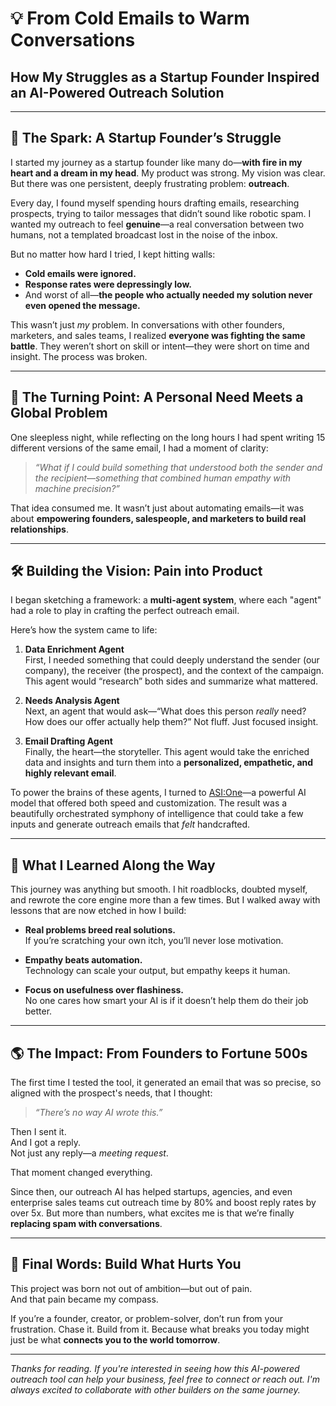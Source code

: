 # 💡 From Cold Emails to Warm Conversations  
## How My Struggles as a Startup Founder Inspired an AI-Powered Outreach Solution

---

## 🚀 The Spark: A Startup Founder’s Struggle

I started my journey as a startup founder like many do—**with fire in my heart and a dream in my head**. My product was strong. My vision was clear. But there was one persistent, deeply frustrating problem: **outreach**.

Every day, I found myself spending hours drafting emails, researching prospects, trying to tailor messages that didn’t sound like robotic spam. I wanted my outreach to feel **genuine**—a real conversation between two humans, not a templated broadcast lost in the noise of the inbox.

But no matter how hard I tried, I kept hitting walls:

- **Cold emails were ignored.**  
- **Response rates were depressingly low.**  
- And worst of all—**the people who actually needed my solution never even opened the message.**

This wasn’t just *my* problem. In conversations with other founders, marketers, and sales teams, I realized **everyone was fighting the same battle**. They weren’t short on skill or intent—they were short on time and insight. The process was broken.

---

## 🧠 The Turning Point: A Personal Need Meets a Global Problem

One sleepless night, while reflecting on the long hours I had spent writing 15 different versions of the same email, I had a moment of clarity:

> *“What if I could build something that understood both the sender and the recipient—something that combined human empathy with machine precision?”*

That idea consumed me. It wasn’t just about automating emails—it was about **empowering founders, salespeople, and marketers to build real relationships**.

---

## 🛠️ Building the Vision: Pain into Product

I began sketching a framework: a **multi-agent system**, where each "agent" had a role to play in crafting the perfect outreach email.

Here’s how the system came to life:

1. **Data Enrichment Agent**  
   First, I needed something that could deeply understand the sender (our company), the receiver (the prospect), and the context of the campaign. This agent would “research” both sides and summarize what mattered.

2. **Needs Analysis Agent**  
   Next, an agent that would ask—“What does this person *really* need? How does our offer actually help them?” Not fluff. Just focused insight.

3. **Email Drafting Agent**  
   Finally, the heart—the storyteller. This agent would take the enriched data and insights and turn them into a **personalized, empathetic, and highly relevant email**.

To power the brains of these agents, I turned to [ASI:One](https://asi1.ai)—a powerful AI model that offered both speed and customization. The result was a beautifully orchestrated symphony of intelligence that could take a few inputs and generate outreach emails that *felt* handcrafted.

---

## 🧩 What I Learned Along the Way

This journey was anything but smooth. I hit roadblocks, doubted myself, and rewrote the core engine more than a few times. But I walked away with lessons that are now etched in how I build:

- **Real problems breed real solutions.**  
  If you’re scratching your own itch, you’ll never lose motivation.

- **Empathy beats automation.**  
  Technology can scale your output, but empathy keeps it human.

- **Focus on usefulness over flashiness.**  
  No one cares how smart your AI is if it doesn’t help them do their job better.

---

## 🌎 The Impact: From Founders to Fortune 500s

The first time I tested the tool, it generated an email that was so precise, so aligned with the prospect's needs, that I thought:  
> *“There’s no way AI wrote this.”*

Then I sent it.  
And I got a reply.  
Not just any reply—a *meeting request*.

That moment changed everything.

Since then, our outreach AI has helped startups, agencies, and even enterprise sales teams cut outreach time by 80% and boost reply rates by over 5x. But more than numbers, what excites me is that we’re finally **replacing spam with conversations**.

---

## 🌱 Final Words: Build What Hurts You

This project was born not out of ambition—but out of pain.  
And that pain became my compass.

If you’re a founder, creator, or problem-solver, don’t run from your frustration. Chase it. Build from it. Because what breaks you today might just be what **connects you to the world tomorrow**.

---

_Thanks for reading. If you're interested in seeing how this AI-powered outreach tool can help your business, feel free to connect or reach out. I'm always excited to collaborate with other builders on the same journey._
